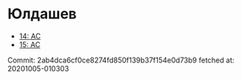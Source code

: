 # Юлдашев
- [14: AC](14.md)
- [15: AC](15.md)

Commit: 2ab4dca6cf0ce8274fd850f139b37f154e0d73b9
 fetched at: 20201005-010303
